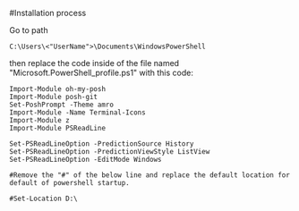 #Installation process

Go to path

```Copy Path
C:\Users\<"UserName">\Documents\WindowsPowerShell
```


then replace the code inside of the
file named "Microsoft.PowerShell_profile.ps1" 
with this code: 

```
Import-Module oh-my-posh
Import-Module posh-git
Set-PoshPrompt -Theme amro
Import-Module -Name Terminal-Icons
Import-Module z
Import-Module PSReadLine

Set-PSReadLineOption -PredictionSource History
Set-PSReadLineOption -PredictionViewStyle ListView
Set-PSReadLineOption -EditMode Windows

#Remove the "#" of the below line and replace the default location for default of powershell startup.

#Set-Location D:\


```
